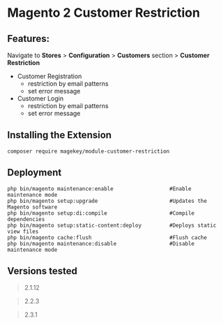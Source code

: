 # Magento 2 Customer Restriction

## Features:

Navigate to **Stores** > **Configuration** > **Customers** section > **Customer Restriction**

- Customer Registration
  * restriction by email patterns
  * set error message
- Customer Login
  * restriction by email patterns
  * set error message

## Installing the Extension

    composer require magekey/module-customer-restriction

## Deployment

    php bin/magento maintenance:enable                  #Enable maintenance mode
    php bin/magento setup:upgrade                       #Updates the Magento software
    php bin/magento setup:di:compile                    #Compile dependencies
    php bin/magento setup:static-content:deploy         #Deploys static view files
    php bin/magento cache:flush                         #Flush cache
    php bin/magento maintenance:disable                 #Disable maintenance mode

## Versions tested
> 2.1.12

> 2.2.3

> 2.3.1

